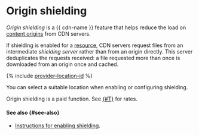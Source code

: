 # Origin shielding

_Origin shielding_ is a {{ cdn-name }} feature that helps reduce the load on [content origins](origins.md) from CDN servers.

If shielding is enabled for a [resource](resource.md), CDN servers request files from an intermediate _shielding server_ rather than from an origin directly. This server deduplicates the requests received: a file requested more than once is downloaded from an origin once and cached.

{% include [provider-location-id](../../_includes/cdn/provider-location-id.md) %}

You can select a suitable location when enabling or configuring shielding.

Origin shielding is a paid function. See [{#T}](../pricing.md) for rates.

#### See also {#see-also}

* [Instructions for enabling shielding](../operations/resources/enable-shielding.md).
